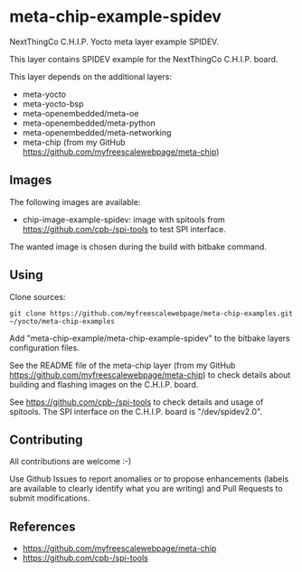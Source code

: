 meta-chip-example-spidev
==

NextThingCo C.H.I.P. Yocto meta layer example SPIDEV.

This layer contains SPIDEV example for the NextThingCo C.H.I.P. board.

This layer depends on the additional layers:
* meta-yocto
* meta-yocto-bsp
* meta-openembedded/meta-oe
* meta-openembedded/meta-python
* meta-openembedded/meta-networking
* meta-chip (from my GitHub https://github.com/myfreescalewebpage/meta-chip)


Images
--

The following images are available:
* chip-image-example-spidev: image with spitools from https://github.com/cpb-/spi-tools to test SPI interface.

The wanted image is chosen during the build with bitbake command.


Using
--

Clone sources:

	git clone https://github.com/myfreescalewebpage/meta-chip-examples.git ~/yocto/meta-chip-examples

Add "meta-chip-example/meta-chip-example-spidev" to the bitbake layers configuration files.

See the README file of the meta-chip layer (from my GitHub https://github.com/myfreescalewebpage/meta-chip) to check details about building and flashing images on the C.H.I.P. board.

See https://github.com/cpb-/spi-tools to check details and usage of spitools. The SPI interface on the C.H.I.P. board is "/dev/spidev2.0".


Contributing
--

All contributions are welcome :-)

Use Github Issues to report anomalies or to propose enhancements (labels are available to clearly identify what you are writing) and Pull Requests to submit modifications.


References
--

* https://github.com/myfreescalewebpage/meta-chip
* https://github.com/cpb-/spi-tools
